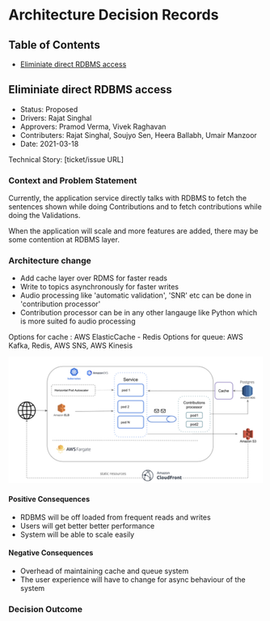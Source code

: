 # Architecture Decision Records

## Table of Contents

- [Eliminiate direct RDBMS access](eliminate_direct_rdbs_access)
  
## Eliminiate direct RDBMS access

- Status: Proposed
- Drivers: Rajat Singhal
- Approvers: Pramod Verma, Vivek Raghavan
- Contributers: Rajat Singhal, Soujyo Sen, Heera Ballabh, Umair Manzoor
- Date: 2021-03-18

Technical Story: [ticket/issue URL]

### Context and Problem Statement

Currently, the application service directly talks with RDBMS to fetch the sentences shown while doing Contributions and to fetch contributions while doing the Validations.

When the application will scale and more features are added, there may be some contention at RDBMS layer.

### Architecture change

- Add cache layer over RDMS for faster reads
- Write to topics asynchronously for faster writes
- Audio processing like 'automatic validation', 'SNR' etc can be done in 'contribution processor'
- Contribution processor can be in any other langauge like Python which is more suited fo audio processing
  
Options for cache : AWS ElasticCache - Redis
Options for queue: AWS Kafka, Redis, AWS SNS, AWS Kinesis

![ADR](img/crowdsource/adr1.png)

#### Positive Consequences

- RDBMS will be off loaded from frequent reads and writes
- Users will get better better performance
- System will be able to scale easily

#### Negative Consequences

- Overhead of maintaining cache and queue system
- The user experience will have to change for async behaviour of the system

### Decision Outcome

